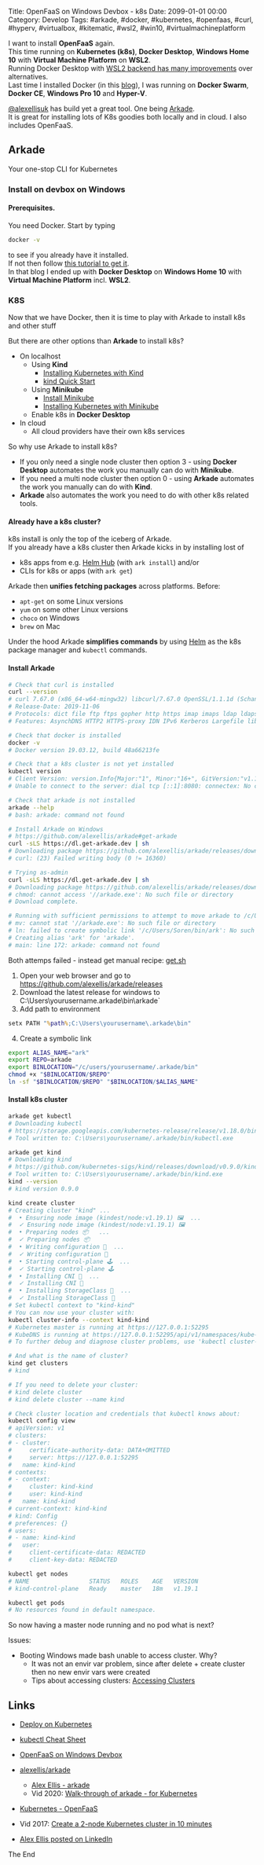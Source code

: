 Title:  OpenFaaS on Windows Devbox - k8s
Date: 2099-01-01 00:00
Category: Develop
Tags: #arkade, #docker, #kubernetes, #openfaas, #curl, #hyperv, #virtualbox, #kitematic, #wsl2, #win10, #virtualmachineplatform

I want to install **OpenFaaS** again.  
This time running on **Kubernetes (k8s)**, **Docker Desktop**, **Windows Home 10** with **Virtual Machine Platform** on **WSL2**.  
Running Docker Desktop with [WSL2 backend has many improvements](https://docs.docker.com/docker-for-windows/wsl/) over alternatives.  
Last time I installed Docker (in this [blog](https://rasor.github.io/openfaas-on-windows-devbox.html)), I was running on **Docker Swarm**, **Docker CE**, **Windows Pro 10** and **Hyper-V**.

[@alexellisuk](https://twitter.com/alexellisuk) has build yet a great tool. One being [Arkade](https://github.com/alexellis/arkade).  
It is great for installing lots of K8s goodies both locally and in cloud. I also includes OpenFaaS.

## Arkade
Your one-stop CLI for Kubernetes

### Install on devbox on Windows

#### Prerequisites.

You need Docker. Start by typing    
```bash
docker -v
```  
to see if you already have it installed.  
If not then follow [this tutorial to get it](Docker4Win20.md).  
In that blog I ended up with **Docker Desktop** on **Windows Home 10** with **Virtual Machine Platform** incl. **WSL2**.

### K8S

Now that we have Docker, then it is time to play with Arkade to install k8s and other stuff

But there are other options than **Arkade** to install k8s?
* On localhost
    * Using **Kind**
        * [Installing Kubernetes with Kind](https://kubernetes.io/docs/setup/learning-environment/kind/)
        * [kind Quick Start](https://kind.sigs.k8s.io/docs/user/quick-start/)
    * Using **Minikube**
        * [Install Minikube](https://kubernetes.io/docs/tasks/tools/install-minikube/)
        * [Installing Kubernetes with Minikube](https://kubernetes.io/docs/setup/learning-environment/minikube/)
    * Enable k8s in **Docker Desktop**
* In cloud
    * All cloud providers have their own k8s services

So why use Arkade to install k8s?
* If you only need a single node cluster then option 3 - using **Docker Desktop** automates the work you manually can do with **Minikube**.  
* If you need a multi node cluster then option 0 - using **Arkade** automates the work you manually can do with **Kind**.  
* **Arkade** also automates the work you need to do with other k8s related tools.

#### Already have a k8s cluster?

k8s install is only the top of the iceberg of Arkade.  
If you already have a k8s cluster then Arkade kicks in by installing lost of 
* k8s apps from e.g. [Helm Hub](https://hub.helm.sh/) (with `ark install`) and/or
* CLIs for k8s or apps (with `ark get`) 

Arkade then __unifies fetching packages__ across platforms. Before:
* `apt-get` on some Linux versions
* `yum` on some other Linux versions
* `choco` on Windows
* `brew` on Mac

Under the hood Arkade __simplifies commands__ by using [Helm](https://helm.sh/) as the k8s package manager and `kubectl` commands.

#### Install Arkade

```bash
# Check that curl is installed
curl --version
# curl 7.67.0 (x86_64-w64-mingw32) libcurl/7.67.0 OpenSSL/1.1.1d (Schannel) zlib/1.2.11 libidn2/2.3.0 nghttp2/1.39.2
# Release-Date: 2019-11-06
# Protocols: dict file ftp ftps gopher http https imap imaps ldap ldaps pop3 pop3s rtsp smtp smtps telnet tftp
# Features: AsynchDNS HTTP2 HTTPS-proxy IDN IPv6 Kerberos Largefile libz Metalink MultiSSL NTLM SPNEGO SSL SSPI TLS-SRP

# Check that docker is installed
docker -v
# Docker version 19.03.12, build 48a66213fe

# Check that a k8s cluster is not yet installed
kubectl version
# Client Version: version.Info{Major:"1", Minor:"16+", GitVersion:"v1.16.6-beta.0", GitCommit:"e7f962ba86f4ce7033828210ca3556393c377bcc", GitTreeState:"clean", BuildDate:"2020-01-15T08:26:26Z", GoVersion:"go1.13.5", Compiler:"gc", Platform:"windows/amd64"}
# Unable to connect to the server: dial tcp [::1]:8080: connectex: No connection could be made because the target machine actively refused it.

# Check that arkade is not installed
arkade --help
# bash: arkade: command not found

# Install Arkade on Windows
# https://github.com/alexellis/arkade#get-arkade
curl -sLS https://dl.get-arkade.dev | sh
# Downloading package https://github.com/alexellis/arkade/releases/download/0.6.12/arkade.exe as //arkade.exe
# curl: (23) Failed writing body (0 != 16360)

# Trying as-admin
curl -sLS https://dl.get-arkade.dev | sh
# Downloading package https://github.com/alexellis/arkade/releases/download/0.6.12/arkade.exe as //arkade.exe
# chmod: cannot access '//arkade.exe': No such file or directory
# Download complete.

# Running with sufficient permissions to attempt to move arkade to /c/Users/Soren/bin
# mv: cannot stat '//arkade.exe': No such file or directory
# ln: failed to create symbolic link '/c/Users/Soren/bin/ark': No such file or directory
# Creating alias 'ark' for 'arkade'.
# main: line 172: arkade: command not found

```

Both attemps failed - instead get manual recipe: [get.sh](https://raw.githubusercontent.com/alexellis/arkade/master/get.sh)  
1. Open your web browser and go to https://github.com/alexellis/arkade/releases
2. Download the latest release for windows to C:\Users\yourusername\.arkade\bin\arkade`
3. Add path to environment  
```cmd
setx PATH "%path%;C:\Users\yourusername\.arkade\bin"
```
4. Create a symbolic link
```bash
export ALIAS_NAME="ark"
export REPO=arkade
export BINLOCATION="/c/users/yourusername/.arkade/bin"
chmod +x "$BINLOCATION/$REPO"
ln -sf "$BINLOCATION/$REPO" "$BINLOCATION/$ALIAS_NAME"
```

#### Install k8s cluster

```bash
arkade get kubectl
# Downloading kubectl
# https://storage.googleapis.com/kubernetes-release/release/v1.18.0/bin/windows/amd64/kubectl.exe
# Tool written to: C:\Users\yourusername/.arkade/bin/kubectl.exe

arkade get kind
# Downloading kind
# https://github.com/kubernetes-sigs/kind/releases/download/v0.9.0/kind-windows-amd64
# Tool written to: C:\Users\yourusername/.arkade/bin/kind.exe
kind --version
# kind version 0.9.0

kind create cluster
# Creating cluster "kind" ...
#  • Ensuring node image (kindest/node:v1.19.1) 🖼  ...
#  ✓ Ensuring node image (kindest/node:v1.19.1) 🖼
#  • Preparing nodes 📦   ...
#  ✓ Preparing nodes 📦
#  • Writing configuration 📜  ...
#  ✓ Writing configuration 📜
#  • Starting control-plane 🕹️  ...
#  ✓ Starting control-plane 🕹️
#  • Installing CNI 🔌  ...
#  ✓ Installing CNI 🔌
#  • Installing StorageClass 💾  ...
#  ✓ Installing StorageClass 💾
# Set kubectl context to "kind-kind"
# You can now use your cluster with:
kubectl cluster-info --context kind-kind
# Kubernetes master is running at https://127.0.0.1:52295
# KubeDNS is running at https://127.0.0.1:52295/api/v1/namespaces/kube-system/services/kube-dns:dns/proxy
# To further debug and diagnose cluster problems, use 'kubectl cluster-info dump'.

# And what is the name of cluster?
kind get clusters
# kind

# If you need to delete your cluster:
# kind delete cluster
# kind delete cluster --name kind

# Check cluster location and credentials that kubectl knows about:
kubectl config view
# apiVersion: v1
# clusters:
# - cluster:
#     certificate-authority-data: DATA+OMITTED
#     server: https://127.0.0.1:52295
#   name: kind-kind
# contexts:
# - context:
#     cluster: kind-kind
#     user: kind-kind
#   name: kind-kind
# current-context: kind-kind
# kind: Config
# preferences: {}
# users:
# - name: kind-kind
#   user:
#     client-certificate-data: REDACTED
#     client-key-data: REDACTED

kubectl get nodes
# NAME                 STATUS   ROLES    AGE   VERSION
# kind-control-plane   Ready    master   18m   v1.19.1

kubectl get pods
# No resources found in default namespace.
```

So now having a master node running and no pod what is next?  

Issues: 
* Booting Windows made bash unable to access cluster. Why?
    * It was not an envir var problem, since after delete + create cluster then no new envir vars were created
    * Tips about accessing clusters: [Accessing Clusters](https://kubernetes.io/docs/tasks/access-application-cluster/access-cluster/)

## Links

* [Deploy on Kubernetes](https://docs.docker.com/docker-for-windows/kubernetes/)
* [kubectl Cheat Sheet](https://kubernetes.io/docs/reference/kubectl/cheatsheet/)
* [OpenFaaS on Windows Devbox](https://rasor.github.io/openfaas-on-windows-devbox.html)
* [alexellis/arkade](https://github.com/alexellis/arkade)
    * [Alex Ellis - arkade](https://www.linkedin.com/posts/alexellisuk_kubernetes-cloudnative-cncf-activity-6702550586610487296-atGD)
    * Vid 2020: [Walk-through of arkade - for Kubernetes](https://www.youtube.com/watch?v=8wU9s_mua8M)
* [Kubernetes - OpenFaaS](https://docs.openfaas.com/deployment/kubernetes/)
* Vid 2017: [Create a 2-node Kubernetes cluster in 10 minutes](https://www.youtube.com/watch?v=6xJwQgDnMFE)

* [Alex Ellis posted on LinkedIn](https://www.linkedin.com/posts/alexellisuk_then-he-asked-me-is-kubernetes-right-for-activity-6703625976351346688-6343)

The End
